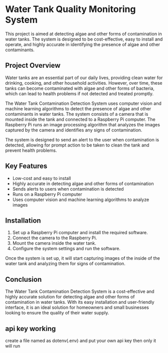 <h1>Water Tank Quality Monitoring System</h1>
	<p>This project is aimed at detecting algae and other forms of contamination in water tanks. The system is designed to be cost-effective, easy to install and operate, and highly accurate in identifying the presence of algae and other contaminants.</p>
	<h2>Project Overview</h2>
	<p>Water tanks are an essential part of our daily lives, providing clean water for drinking, cooking, and other household activities. However, over time, these tanks can become contaminated with algae and other forms of bacteria, which can lead to health problems if not detected and treated promptly.</p>
	<p>The Water Tank Contamination Detection System uses computer vision and machine learning algorithms to detect the presence of algae and other contaminants in water tanks. The system consists of a camera that is mounted inside the tank and connected to a Raspberry Pi computer. The Raspberry Pi runs an image processing algorithm that analyzes the images captured by the camera and identifies any signs of contamination.</p>
	<p>The system is designed to send an alert to the user when contamination is detected, allowing for prompt action to be taken to clean the tank and prevent health problems.</p>
	<h2>Key Features</h2>
	<ul>
		<li>Low-cost and easy to install</li>
		<li>Highly accurate in detecting algae and other forms of contamination</li>
		<li>Sends alerts to users when contamination is detected</li>
		<li>Runs on a Raspberry Pi computer</li>
		<li>Uses computer vision and machine learning algorithms to analyze images</li>
	</ul>
	<h2>Installation</h2>
	<ol>
		<li>Set up a Raspberry Pi computer and install the required software.</li>
		<li>Connect the camera to the Raspberry Pi.</li>
		<li>Mount the camera inside the water tank.</li>
		<li>Configure the system settings and run the software.</li>
	</ol>
	<p>Once the system is set up, it will start capturing images of the inside of the water tank and analyzing them for signs of contamination.</p>
	<h2>Conclusion</h2>
	<p>The Water Tank Contamination Detection System is a cost-effective and highly accurate solution for detecting algae and other forms of contamination in water tanks. With its easy installation and user-friendly interface, it is an ideal solution for homeowners and small businesses looking to ensure the quality of their water supply.</p>

<h2>api key working</h2>
create a file named as dotenv(.env) and put your own api key then only it will run 
